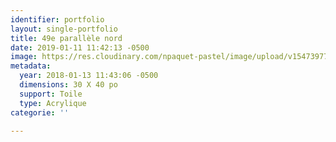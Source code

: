 ```yaml
---
identifier: portfolio
layout: single-portfolio
title: 49e parallèle nord
date: 2019-01-11 11:42:13 -0500
image: https://res.cloudinary.com/npaquet-pastel/image/upload/v1547397752/48414179_2222932094642692_6749940580572200960_o.jpg
metadata:
  year: 2018-01-13 11:43:06 -0500
  dimensions: 30 X 40 po
  support: Toile
  type: Acrylique
categorie: ''

---
```

